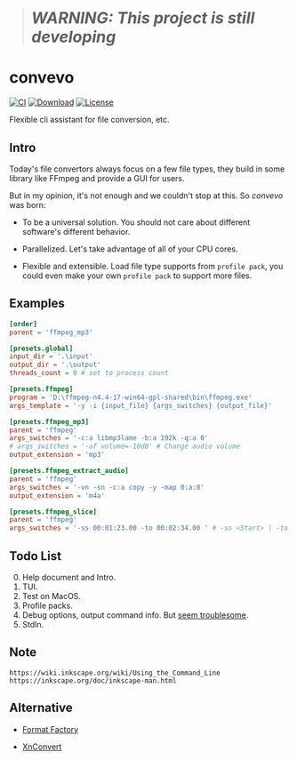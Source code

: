 > # ***WARNING: This project is still developing***

# convevo

[![CI](https://img.shields.io/github/workflow/status/convevo/convevo/CI?color=2a4)](https://github.com/convevo/convevo/actions)
[![Download](https://img.shields.io/github/downloads/convevo/convevo/total?color=2a4)](https://github.com/convevo/convevo/releases#:~:text=Assets)
[![License](https://img.shields.io/github/license/convevo/convevo?color=2a4)](LICENSE)

Flexible cli assistant for file conversion, etc.

## Intro

Today's file convertors always focus on a few file types, they build in some library like FFmpeg and provide a GUI for users.

But in my opinion, it's not enough and we couldn't stop at this. So *convevo* was born:

* To be a universal solution. You should not care about different software's different behavior.

* Parallelized. Let's take advantage of all of your CPU cores.

* Flexible and extensible. Load file type supports from `profile pack`, you could even make your own `profile pack` to support more files.

## Examples

```toml
[order]
parent = 'ffmpeg_mp3'

[presets.global]
input_dir = '.\input'
output_dir = '.\output'
threads_count = 0 # set to process count

[presets.ffmpeg]
program = 'D:\ffmpeg-n4.4-17-win64-gpl-shared\bin\ffmpeg.exe'
args_template = '-y -i {input_file} {args_switches} {output_file}'

[presets.ffmpeg_mp3]
parent = 'ffmpeg'
args_switches = '-c:a libmp3lame -b:a 192k -q:a 0'
# args_switches = '-af volume=-10dB' # Change audio volume
output_extension = 'mp3'

[presets.ffmpeg_extract_audio]
parent = 'ffmpeg'
args_switches = '-vn -sn -c:a copy -y -map 0:a:0'
output_extension = 'm4a'

[presets.ffmpeg_slice]
parent = 'ffmpeg'
args_switches = '-ss 00:01:23.00 -to 00:02:34.00 ' # -ss <Start> | -to <End>
```

## Todo List

0. Help document and Intro.
1. TUI.
2. Test on MacOS.
3. Profile packs.
4. Debug options, output command info. But [seem troublesome](https://github.com/rust-lang/rust/issues/44434).
5. StdIn.

## Note

```
https://wiki.inkscape.org/wiki/Using_the_Command_Line
https://inkscape.org/doc/inkscape-man.html
```

## Alternative

- [Format Factory](https://pcfreetime.com/formatfactory/)

- [XnConvert](https://xnview.com/en/xnconvert/)
